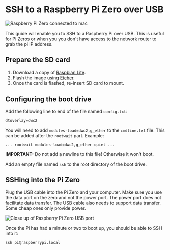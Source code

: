 <!--//

title: SSH to a Raspberry Pi Zero over USB
date: 2018-06-18
image: raspberry-pi-zero-ssh-usb-hero.jpg
live: true

//-->

# SSH to a Raspberry Pi Zero over USB

![Raspberry Pi Zero connected to mac](assets/images/raspberry-pi-zero-ssh-usb-hero.jpg)

<!-- snippet -->This guide will enable you to SSH to a Raspberry Pi over USB. This is useful for Pi Zeros or when you you don't have access to the network router to grab the pi IP address.

## Prepare the SD card

1. Download a copy of [Raspbian Lite](https://www.raspberrypi.org/downloads/raspbian/).
1. Flash the image using [Etcher](https://etcher.io/).
1. Once the card is flashed, re-insert SD card to mount.

## Configuring the boot drive

Add the following line to end of the file named `config.txt`:

    dtoverlay=dwc2

You will need to add `modules-load=dwc2,g_ether` to the `cmdline.txt` file. This can be added after the `rootwait` part. Example:

    ... rootwait modules-load=dwc2,g_ether quiet ...

**IMPORTANT:** Do not add a newline to this file! Otherwise it won't boot.

Add an empty file named `ssh` to the root directory of the boot drive.

## SSHing into the Pi Zero

Plug the USB cable into the Pi Zero and your computer. Make sure you use the data port on the zero and not the power port. The power port does not facilitate data transfer. The USB cable also needs to support data transfer. Some cheap ones only provide power.

![Close up of Raspberry Pi Zero USB port](assets/images/raspberry-pi-zero-usb-port.jpg)

Once the Pi has had a minute or two to boot up, you should be able to SSH into it:

    ssh pi@raspberrypi.local
